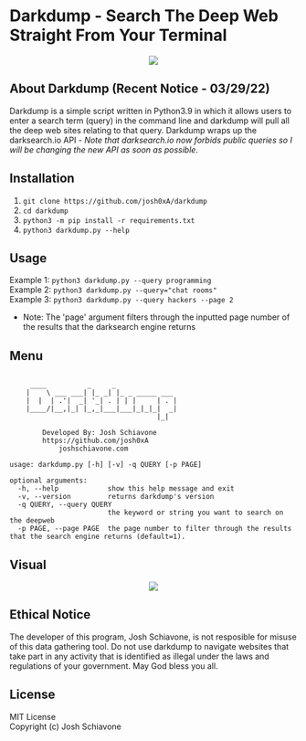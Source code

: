 # Darkdump - Search The Deep Web Straight From Your Terminal
<p align="center">
  <img src="https://github.com/josh0xA/darkdump/blob/main/imgs/darkdumplogo.png?raw=true">
</p>

## About Darkdump (Recent Notice - 03/29/22)
Darkdump is a simple script written in Python3.9 in which it allows users to enter a search term (query) in the command line and darkdump will pull all the deep web sites relating to that query. Darkdump wraps up the darksearch.io API - *Note that darksearch.io now forbids public queries so I will be changing the new API as soon as possible*. 
## Installation
1) ``git clone https://github.com/josh0xA/darkdump``<br/>
2) ``cd darkdump``<br/>
3) ``python3 -m pip install -r requirements.txt``<br/>
4) ``python3 darkdump.py --help``<br/>
## Usage 
Example 1: ``python3 darkdump.py --query programming``<br/>
Example 2: ``python3 darkdump.py --query="chat rooms"``<br/>
Example 3: ``python3 darkdump.py --query hackers --page 2``<br/>
 - Note: The 'page' argument filters through the inputted page number of the results that the darksearch engine returns<br/>
## Menu
```

     ____          _     _
    |    \ ___ ___| |_ _| |_ _ _____ ___
    |  |  | .'|  _| '_| . | | |     | . |
    |____/|__,|_| |_,_|___|___|_|_|_|  _|
                                    |_|

        Developed By: Josh Schiavone
        https://github.com/josh0xA
            joshschiavone.com

usage: darkdump.py [-h] [-v] -q QUERY [-p PAGE]

optional arguments:
  -h, --help            show this help message and exit
  -v, --version         returns darkdump's version
  -q QUERY, --query QUERY
                        the keyword or string you want to search on the deepweb
  -p PAGE, --page PAGE  the page number to filter through the results that the search engine returns (default=1).

```
## Visual
<p align="center">
  <img src="https://github.com/josh0xA/darkdump/blob/main/imgs/darkdump_example_output.png?raw=true">
</p>

## Ethical Notice
The developer of this program, Josh Schiavone, is not resposible for misuse of this data gathering tool. Do not use darkdump to navigate websites that take part in any activity that is identified as illegal under the laws and regulations of your government. May God bless you all. 

## License 
MIT License<br/>
Copyright (c) Josh Schiavone
